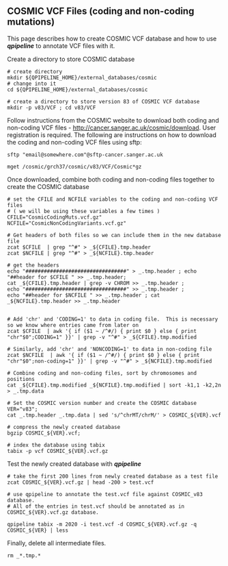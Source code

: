 
## COSMIC VCF Files (coding and non-coding mutations) 

This page describes how to create COSMIC VCF database and how to use **_qpipeline_** to annotate VCF files with it.

Create a directory to store COSMIC database
```
# create directory
mkdir ${QPIPELINE_HOME}/external_databases/cosmic
# change into it
cd ${QPIPELINE_HOME}/external_databases/cosmic

# create a directory to store version 83 of COSMIC VCF database 
mkdir -p v83/VCF ; cd v83/VCF
```

Follow instructions from the COSMIC website to download both coding and non-coding VCF files - http://cancer.sanger.ac.uk/cosmic/download.  User registration is required. The following are instructions on how to download the coding and non-coding VCF files using sftp:
```
sftp "email@somewhere.com"@sftp-cancer.sanger.ac.uk

mget /cosmic/grch37/cosmic/v83/VCF/Cosmic*gz
```

Once downloaded, combine both coding and non-coding files together to create the COSMIC database
```
# set the CFILE and NCFILE variables to the coding and non-coding VCF files 
# ( we will be using these variables a few times )
CFILE="CosmicCodingMuts.vcf.gz"
NCFILE="CosmicNonCodingVariants.vcf.gz"

# Get headers of both files so we can include them in the new database file
zcat $CFILE  | grep "^#" > _${CFILE}.tmp.header
zcat $NCFILE | grep "^#" > _${NCFILE}.tmp.header

# get the headers
echo "#################################" > _.tmp.header ; echo "##header for $CFILE " >> _.tmp.header; 
cat _${CFILE}.tmp.header | grep -v CHROM >> _.tmp.header ; 
echo "#################################" >> _.tmp.header ; 
echo "##header for $NCFILE " >> _.tmp.header ; cat _${NCFILE}.tmp.header >> _.tmp.header


# Add 'chr' and 'CODING=1' to data in coding file.  This is necessary so we know where entries came from later on
zcat $CFILE  | awk '{ if ($1 ~ /^#/) { print $0 } else { print "chr"$0";CODING=1" }}' | grep -v "^#" > _${CFILE}.tmp.modified

# Similarly, add 'chr' and 'NONCODING=1' to data in non-coding file
zcat $NCFILE  | awk '{ if ($1 ~ /^#/) { print $0 } else { print "chr"$0";non-coding=1" }}' | grep -v "^#" > _${NCFILE}.tmp.modified

# Combine coding and non-coding files, sort by chromosomes and positions 
cat _${CFILE}.tmp.modified _${NCFILE}.tmp.modified | sort -k1,1 -k2,2n > _.tmp.data

# Set the COSMIC version number and create the COSMIC database
VER="v83"; 
cat _.tmp.header _.tmp.data | sed 's/^chrMT/chrM/' > COSMIC_${VER}.vcf

# compress the newly created database
bgzip COSMIC_${VER}.vcf; 

# index the database using tabix 
tabix -p vcf COSMIC_${VER}.vcf.gz
```
Test the newly created database with **_qpipeline_**
```
# take the first 200 lines from newly created database as a test file
zcat COSMIC_${VER}.vcf.gz | head -200 > test.vcf 

# use qpipeline to annotate the test.vcf file against COSMIC_v83 database.  
# All of the entries in test.vcf should be annotated as in COSMIC_${VER}.vcf.gz database.

qpipeline tabix -m 2020 -i test.vcf -d COSMIC_${VER}.vcf.gz -q COSMIC_${VER} | less 
```

Finally, delete all intermediate files.
```
rm _*.tmp.*
```
